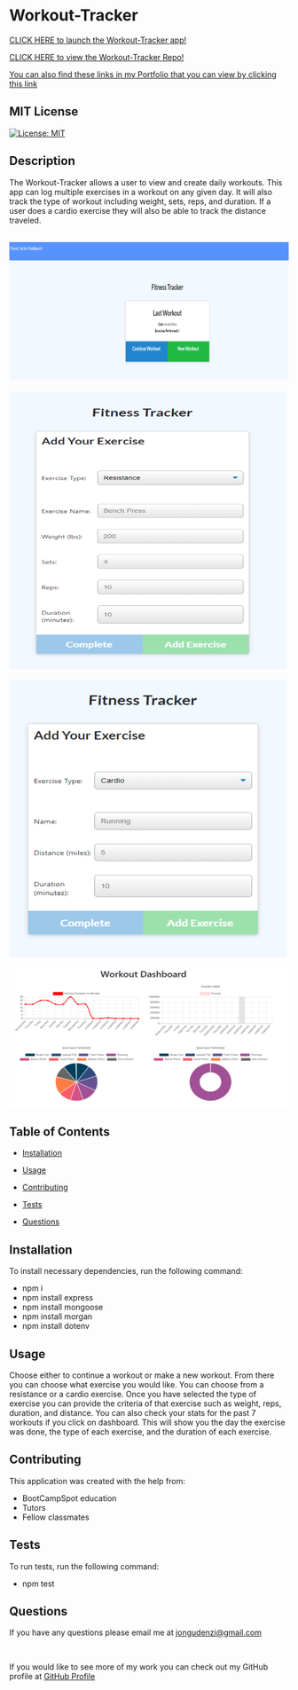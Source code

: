 # Workout-Tracker

[CLICK HERE to launch the Workout-Tracker app!](https://workout-tracker-gudenzi.herokuapp.com/?id=603adba19d58a50015b1d915)

[CLICK HERE to view the Workout-Tracker Repo!](https://github.com/JonGudenzi/Workout-Tracker)

[You can also find these links in my Portfolio that you can view by clicking this link](https://jongudenzi.github.io/Portfolio/)


  ## MIT License
  [![License: MIT](https://img.shields.io/badge/License-MIT-yellow.svg)](https://opensource.org/licenses/MIT)

  ## Description
  The Workout-Tracker allows a user to view and create daily workouts. This app can log multiple exercises in a workout on any given day. It will also track the type of workout including weight, sets, reps, and duration. If a user does a cardio exercise they will also be able to track the distance traveled.

  <br>
  <img src="public\img\wt1.PNG" width="600" height="250">
  <br>  
  <br>
  <img src="public\img\wt2.PNG" width="500" height="500">
  <br>   
  <br>
  <img src="public\img\wt3.PNG" width="500" height="500">
  <br> 
  <br>
  <img src="public\img\wt4.PNG" width="600" height="250">
  <br> 


  ## Table of Contents

  * [Installation](#Installation)

  * [Usage](#usage)

  * [Contributing](#contributing)

  * [Tests](#tests)

  * [Questions](#Questions)

## Installation
To install necessary dependencies, run the following command:
  * npm i
  * npm install express 
  * npm install mongoose
  * npm install morgan
  * npm install dotenv

## Usage
  Choose either to continue a workout or make a new workout. From there you can choose what exercise you would like. You can choose from a resistance or a cardio exercise. Once you have selected the type of exercise you can provide the criteria of that exercise such as weight, reps, duration, and distance.
  You can also check your stats for the past 7 workouts if you click on dashboard. This will show you the day the exercise was done, the type of each exercise, and the duration of each exercise.

## Contributing
  This application was created with the help from:
  * BootCampSpot education 
  * Tutors
  * Fellow classmates

## Tests
To run tests, run the following command:
  * npm test

## Questions
If you have any questions please email me at  [jongudenzi@gmail.com](mailto:jongudenzi@gmail.com)

<br>

If you would like to see more of my work you can check out my GitHub profile at [GitHub Profile](https://github.com/JonGudenzi)

